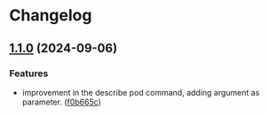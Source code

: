 # Changelog

## [1.1.0](https://github.com/diillson/k8s-multicluster-cli/compare/v1.0.0...v1.1.0) (2024-09-06)


### Features

* improvement in the describe pod command, adding argument as parameter. ([f0b665c](https://github.com/diillson/k8s-multicluster-cli/commit/f0b665c3f2d446bd30d9631ffffefc11c199bb63))
